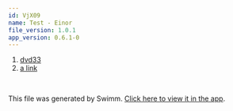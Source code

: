 ```yaml
---
id: VjX09
name: Test - Einor
file_version: 1.0.1
app_version: 0.6.1-0
---
```


<!-- Steps - Do not remove this comment --> 
1. [dvd33](dvd33.2pEqk.sw.md) 
2. [a link](https://github.com/douek/sr-extension) 


<br/>

This file was generated by Swimm. [Click here to view it in the app](http://localhost:5000/#/repos/Z2l0aHViJTNBJTNBc3ItZXh0ZW5zaW9uJTNBJTNBZG91ZWs=/docs/VjX09).
